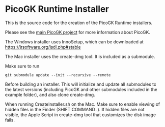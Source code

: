 # PicoGK Runtime Installer
This is the source code for the creation of the PicoGK Runtime installers.

Please see the [main PicoGK project](https://github.com/leap71/PicoGK) for more information about PicoGK.

The Windows installer uses InnoSetup, which can be downloaded at https://jrsoftware.org/isdl.php#stable

The Mac installer uses the create-dmg tool. It is included as a submodule. 

Make sure to run

```
git submodule update --init --recursive --remote
```

Before building an installer. This will initialize and update all submodules to the latest versions (including PicoGK and other submodules included in the example folder), and also clone create-dmg.

When running CreateInstaller.sh on the Mac. Make sure to enable viewing of hidden files in the Finder (SHIFT COMMAND .). If hidden files are not visible, the Apple Script in create-dmg tool that customizes the disk image fails.

